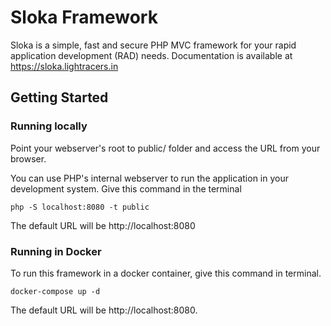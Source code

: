 # Sloka Framework

Sloka is a simple, fast and secure PHP MVC framework for your rapid application development (RAD) needs. Documentation is available at https://sloka.lightracers.in

## Getting Started

### Running locally
Point your webserver's root to public/ folder and access the URL from your browser. 

You can use PHP's internal webserver to run the application in your development system. Give this command in the terminal

```php -S localhost:8080 -t public```

The default URL will be http://localhost:8080

### Running in Docker
To run this framework in a docker container, give this command in terminal.

```docker-compose up -d```

The default URL will be http://localhost:8080.

 
